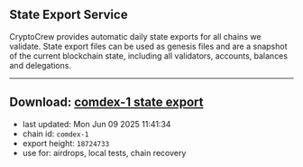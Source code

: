 ## State Export Service
CryptoCrew provides automatic daily state exports for all chains we validate. State export files can be used as genesis files and are a snapshot of the current blockchain state, including all validators, accounts, balances and delegations.

---
**Download: [comdex-1 state export](https://dl-eu2.ccvalidators.com/SERVICE/comdex/comdex-1_export_18724733.json)**
---

- last updated: Mon Jun 09 2025 11:41:34
- chain id: `comdex-1`
- export height: `18724733`
- use for: airdrops, local tests, chain recovery
